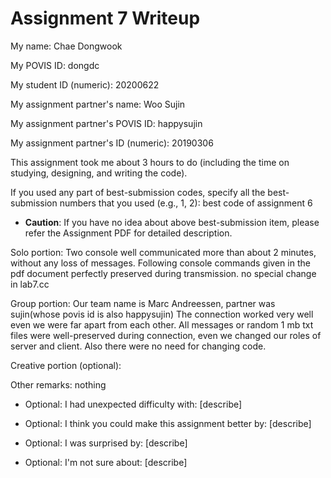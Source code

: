 Assignment 7 Writeup
=============

My name: Chae Dongwook

My POVIS ID: dongdc

My student ID (numeric): 20200622

My assignment partner's name: Woo Sujin

My assignment partner's POVIS ID: happysujin

My assignment partner's ID (numeric): 20190306

This assignment took me about 3 hours to do (including the time on studying, designing, and writing the code).

If you used any part of best-submission codes, specify all the best-submission numbers that you used (e.g., 1, 2): best code of assignment 6

- **Caution**: If you have no idea about above best-submission item, please refer the Assignment PDF for detailed description.

Solo portion:
Two console well communicated more than about 2 minutes, without any loss of messages.
Following console commands given in the pdf document perfectly preserved during transmission.
no special  change in lab7.cc

Group portion:
Our team name is Marc Andreessen, partner was sujin(whose povis id is also happysujin)
The connection worked very well even we were far apart from each other.
All messages or random 1 mb txt files were well-preserved during connection, even we changed our roles of server and client.
Also there were no need for changing code.

Creative portion (optional):

Other remarks:
nothing

- Optional: I had unexpected difficulty with: [describe]

- Optional: I think you could make this assignment better by: [describe]

- Optional: I was surprised by: [describe]

- Optional: I'm not sure about: [describe]
